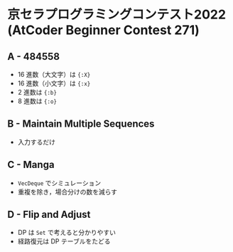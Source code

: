 # 京セラプログラミングコンテスト2022 (AtCoder Beginner Contest 271)


## A - 484558
- 16 進数（大文字）は `{:X}`
- 16 進数（小文字）は `{:x}`
- 2 進数は `{:b}`
- 8 進数は `{:o}`

## B - Maintain Multiple Sequences
- 入力するだけ

## C - Manga
- `VecDeque` でシミュレーション
- 重複を除き，場合分けの数を減らす

## D - Flip and Adjust
- DP は `Set` で考えると分かりやすい
- 経路復元は DP テーブルをたどる